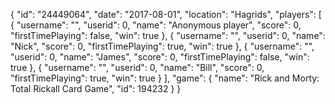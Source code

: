 {
  "id": "24449064",
  "date": "2017-08-01",
  "location": "Hagrids",
  "players": [
    {
      "username": "",
      "userid": 0,
      "name": "Anonymous player",
      "score": 0,
      "firstTimePlaying": false,
      "win": true
    },
    {
      "username": "",
      "userid": 0,
      "name": "Nick",
      "score": 0,
      "firstTimePlaying": true,
      "win": true
    },
    {
      "username": "",
      "userid": 0,
      "name": "James",
      "score": 0,
      "firstTimePlaying": false,
      "win": true
    },
    {
      "username": "",
      "userid": 0,
      "name": "Bill",
      "score": 0,
      "firstTimePlaying": true,
      "win": true
    }
  ],
  "game": {
    "name": "Rick and Morty: Total Rickall Card Game",
    "id": 194232
  }
}
